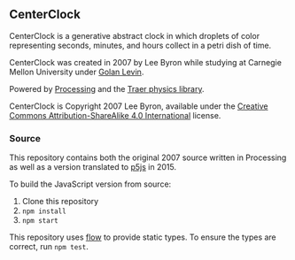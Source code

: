 CenterClock
-----------

CenterClock is a generative abstract clock in which droplets of color
representing seconds, minutes, and hours collect in a petri dish of time.

CenterClock was created in 2007 by Lee Byron while studying at Carnegie Mellon University under [Golan Levin](https://www.flong.com/).

Powered by [Processing](https://processing.org/) and the [Traer physics library](https://murderandcreate.com/physics/).

CenterClock is Copyright 2007 Lee Byron, available under the
[Creative Commons Attribution-ShareAlike 4.0 International](https://creativecommons.org/licenses/by-sa/4.0/) license.


### Source

This repository contains both the original 2007 source written in Processing as
well as a version translated to [p5js](https://p5js.org/) in 2015.

To build the JavaScript version from source:

1. Clone this repository
2. `npm install`
3. `npm start`

This repository uses [flow](flowtype.org) to provide static types. To ensure the
types are correct, run `npm test`.
